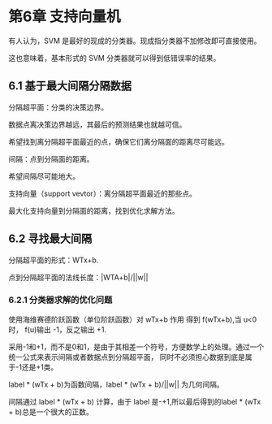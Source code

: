 # 第6章 支持向量机

有人认为，SVM 是最好的现成的分类器。现成指分类器不加修改即可直接使用。

这也意味着，基本形式的 SVM 分类器就可以得到低错误率的结果。

## 6.1 基于最大间隔分隔数据

分隔超平面：分类的决策边界。

数据点离决策边界越远，其最后的预测结果也就越可信。

希望找到离分隔超平面最近的点，确保它们离分隔面的距离尽可能远。

间隔：点到分隔面的距离。

希望间隔尽可能地大。

支持向量（support vevtor）：离分隔超平面最近的那些点。

最大化支持向量到分隔面的距离，找到优化求解方法。

## 6.2 寻找最大间隔

分隔超平面的形式：WTx+b.

点到分隔超平面的法线长度：|WTA+b|/||w||

### 6.2.1 分类器求解的优化问题

使用海维赛德阶跃函数（单位阶跃函数）对 wTx+b 作用 得到 f(wTx+b),当 u<0 时， f(u)输出 -1，反之输出 +1.

采用-1和+1，而不是0和1，是由于其相差一个符号，方便数学上的处理。通过一个统一公式来表示间隔或者数据点到分隔超平面，
同时不必须担心数据到底是属于-1还是+1类。

label * (wTx + b)为函数间隔，label * (wTx + b)/||w|| 为几何间隔。

间隔通过 label * (wTx + b) 计算，由于 label 是-+1,所以最后得到的label * (wTx + b)总是一个很大的正数。

